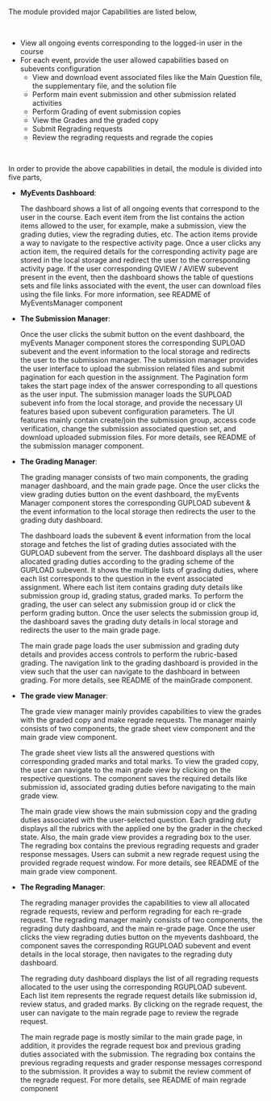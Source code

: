 The module provided major Capabilities are listed below,

&nbsp;

- View all ongoing events corresponding to the logged-in user in the course
- For each event, provide the user allowed capabilities based on subevents configuration
    - View and download event associated files like the Main Question file, the supplementary       file, and the solution file
    - Perform main event submission and other submission related activities
    - Perform Grading of event submission copies
    - View the Grades and the graded copy
    - Submit Regrading requests
    - Review the regrading requests and regrade the copies

&nbsp;

In order to provide the above capabilities in detail, the module is divided into five parts,

- **MyEvents Dashboard**:

    The dashboard shows a list of all ongoing events that correspond to the user in the course.
    Each event item from the list contains the action items allowed to the user, for example, make a submission, view the grading duties, view the regrading duties, etc. The action items provide a way to navigate to the respective activity page. Once a user clicks any action item, the required details for the corresponding activity page are stored in the local storage and redirect the user to the corresponding activity page. If the user corresponding QVIEW / AVIEW subevent present in the event, then the dashboard shows the table of questions sets and file links associated with the event, the user can download files using the file links. For more information, see README of MyEventsManager component

- **The Submission Manager**:

    Once the user clicks the submit button on the event dashboard, the myEvents Manager component stores the corresponding SUPLOAD subevent and the event information to the local storage and redirects the user to the submission manager. The submission manager provides the user interface to upload the submission related files and submit pagination for each question in the assignment. The Pagination form takes the start page index of the answer corresponding to all questions as the user input. The submission manager loads the SUPLOAD subevent info from the local storage, and provide the necessary UI features based upon subevent configuration parameters. The UI features mainly contain create/join the submission group, access code verification, change the submission associated question set, and download uploaded submission files. For more details, see README of the submission manager component. 

- **The Grading Manager**:

    The grading manager consists of two main components, the grading manager dashboard, and the main grade page. Once the user clicks the view grading duties button on the event dashboard, the myEvents Manager component stores the corresponding GUPLOAD subevent & the event information to the local storage then redirects the user to the grading duty dashboard.

    The dashboard loads the subevent & event information from the local storage and fetches the list of grading duties associated with the GUPLOAD subevent from the server. The dashboard displays all the user allocated grading duties according to the grading scheme of the GUPLOAD subevent. It shows the multiple lists of grading duties, where each list corresponds to the question in the event associated assignment. Where each list item contains grading duty details like submission group id, grading status, graded marks. To perform the grading, the user can select any submission group id or click the perform grading button. Once the user selects the submission group id, the dashboard saves the grading duty details in local storage and redirects the user to the main grade page.

	The main grade page loads the user submission and grading duty details and provides access controls to perform the rubric-based grading. The navigation link to the grading dashboard is provided in the view such that the user can navigate to the dashboard in between grading. For more details, see README of the mainGrade component.

- **The grade view Manager**:

	The grade view manager mainly provides capabilities to view the grades with the graded copy and make regrade requests. The manager mainly consists of two components, the grade sheet view component and the main grade view component.
    
    The grade sheet view lists all the answered questions with corresponding graded marks and total marks. To view the graded copy, the user can navigate to the main grade view by clicking on the respective questions. The component saves the required details like submission id, associated grading duties before navigating to the main grade view.

	The main grade view shows the main submission copy and the grading duties associated with the user-selected question. Each grading duty displays all the rubrics with the applied one by the grader in the checked state. Also, the main grade view provides a regrading box to the user. The regrading box contains the previous regrading requests and grader response messages. Users can submit a new regrade request using the provided regrade request window. For more details, see README of the main grade view component.

- **The Regrading Manager**:

	The regrading manager provides the capabilities to view all allocated regrade requests, review and perform regrading for each re-grade request. The regrading manager mainly consists of two components, the regrading duty dashboard, and the main re-grade page. Once the user clicks the view regrading duties button on the myevents dashboard, the component saves the corresponding RGUPLOAD subevent and event details in the local storage, then navigates to the regrading duty dashboard.

	The regrading duty dashboard displays the list of all regrading requests allocated to the user using the corresponding RGUPLOAD subevent. Each list item represents the regrade request details like submission id, review status, and graded marks. By clicking on the regrade request, the user can navigate to the main regrade page to review the regrade request.

	The main regrade page is mostly similar to the main grade page, in addition, it provides the regrade request box and previous grading duties associated with the submission. The regrading box contains the previous regrading requests and grader response messages correspond to the submission. It provides a way to submit the review comment of the regrade request. For more details, see README of main regrade component
